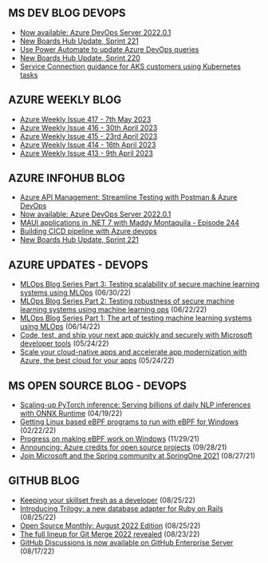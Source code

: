 ## MS DEV BLOG DEVOPS 

<!-- DEVBLOGDEVOPS:START -->
- [Now available: Azure DevOps Server 2022.0.1](https://devblogs.microsoft.com/devops/now-available-azure-devops-server-2022-0-1/)
- [New Boards Hub Update, Sprint 221](https://devblogs.microsoft.com/devops/new-boards-hub-update-sprint-221/)
- [Use Power Automate to update Azure DevOps queries](https://devblogs.microsoft.com/devops/use-power-automate-to-update-azure-devops-queries/)
- [New Boards Hub Update, Sprint 220](https://devblogs.microsoft.com/devops/new-boards-hub-update-sprint-220/)
- [Service Connection guidance for AKS customers using Kubernetes tasks](https://devblogs.microsoft.com/devops/service-connection-guidance-for-aks-customers-using-kubernetes-tasks/)
<!-- DEVBLOGDEVOPS:END -->


## AZURE WEEKLY BLOG

<!-- AZUREWEEKLY:START -->
- [Azure Weekly Issue 417 - 7th May 2023](https://azureweekly.info/issue-417.html)
- [Azure Weekly Issue 416 - 30th April 2023](https://azureweekly.info/issue-416.html)
- [Azure Weekly Issue 415 - 23rd April 2023](https://azureweekly.info/issue-415.html)
- [Azure Weekly Issue 414 - 16th April 2023](https://azureweekly.info/issue-414.html)
- [Azure Weekly Issue 413 - 9th April 2023](https://azureweekly.info/issue-413.html)
<!-- AZUREWEEKLY:END -->

## AZURE INFOHUB BLOG 

<!-- AZUREINFOHUB:START -->
- [Azure API Management: Streamline Testing with Postman &amp; Azure DevOps](https://techcommunity.microsoft.com/t5/azure-architecture-blog/azure-api-management-streamline-testing-with-postman-amp-azure/ba-p/3817205)
- [Now available: Azure DevOps Server 2022.0.1](https://devblogs.microsoft.com/devops/now-available-azure-devops-server-2022-0-1/)
- [MAUI applications in .NET 7 with Maddy Montaquila - Episode 244](http://feed.azuredevops.show/maui-applications-in-net-7-with-maddy-montaquila-episode-244)
- [Building CICD pipeline with Azure devops](https://www.youtube.com/watch?v=f3R1VsL19kM)
- [New Boards Hub Update, Sprint 221](https://devblogs.microsoft.com/devops/new-boards-hub-update-sprint-221/)
<!-- AZUREINFOHUB:END -->


## AZURE UPDATES - DEVOPS 

<!-- AZUREUPDATES:START -->

 - [MLOps Blog Series Part 3: Testing scalability of secure machine learning systems using MLOps](https://azure.microsoft.com/blog/mlops-blog-series-part-3-testing-scalability-of-secure-machine-learning-systems-using-mlops/) (06/30/22)
 - [MLOps Blog Series Part 2: Testing robustness of secure machine learning systems using machine learning ops](https://azure.microsoft.com/blog/mlops-blog-series-part-2-testing-robustness-of-secure-machine-learning-systems-using-machine-learning-ops/) (06/22/22)
 - [MLOps Blog Series Part 1: The art of testing machine learning systems using MLOps](https://azure.microsoft.com/blog/mlops-blog-series-part-1-the-art-of-testing-machine-learning-systems-using-mlops/) (06/14/22)
 - [Code, test, and ship your next app quickly and securely with Microsoft developer tools](https://azure.microsoft.com/blog/code-test-and-ship-your-next-app-quickly-and-securely-with-microsoft-developer-tools/) (05/24/22)
 - [Scale your cloud-native apps and accelerate app modernization with Azure, the best cloud for your apps](https://azure.microsoft.com/blog/scale-your-cloudnative-apps-and-accelerate-app-modernization-with-azure-the-best-cloud-for-your-apps/) (05/24/22)
<!-- AZUREUPDATES:END -->


## MS OPEN SOURCE BLOG - DEVOPS 

<!-- MSOPENSOURCEBLOG:START -->

 - [Scaling-up PyTorch inference: Serving billions of daily NLP inferences with ONNX Runtime](https://cloudblogs.microsoft.com/opensource/2022/04/19/scaling-up-pytorch-inference-serving-billions-of-daily-nlp-inferences-with-onnx-runtime/) (04/19/22)
 - [Getting Linux based eBPF programs to run with eBPF for Windows](https://cloudblogs.microsoft.com/opensource/2022/02/22/getting-linux-based-ebpf-programs-to-run-with-ebpf-for-windows/) (02/22/22)
 - [Progress on making eBPF work on Windows](https://cloudblogs.microsoft.com/opensource/2021/11/29/progress-on-making-ebpf-work-on-windows/) (11/29/21)
 - [Announcing: Azure credits for open source projects](https://cloudblogs.microsoft.com/opensource/2021/09/28/announcing-azure-credits-for-open-source-projects/) (09/28/21)
 - [Join Microsoft and the Spring community at SpringOne 2021](https://cloudblogs.microsoft.com/opensource/2021/08/27/join-microsoft-and-the-spring-community-at-springone-2021/) (08/27/21)
<!-- MSOPENSOURCEBLOG:END -->


## GITHUB BLOG


<!-- GITHUB:START -->

 - [Keeping your skillset fresh as a developer](https://github.blog/2022-08-25-keeping-your-skillset-fresh-as-a-developer/) (08/25/22)
 - [Introducing Trilogy: a new database adapter for Ruby on Rails](https://github.blog/2022-08-25-introducing-trilogy-a-new-database-adapter-for-ruby-on-rails/) (08/25/22)
 - [Open Source Monthly: August 2022 Edition](https://github.blog/2022-08-25-open-source-monthly-august-2022-edition/) (08/25/22)
 - [The full lineup for Git Merge 2022 revealed](https://github.blog/2022-08-23-the-full-lineup-for-git-merge-2022-revealed/) (08/23/22)
 - [GitHub Discussions is now available on GitHub Enterprise Server](https://github.blog/2022-08-17-github-discussions-is-now-available-on-github-enterprise-server/) (08/17/22)
<!-- GITHUB:END -->

